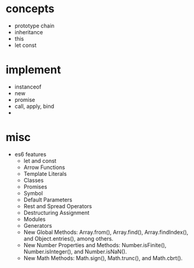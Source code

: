 # concepts
+ prototype chain
+ inheritance
+ this
+ let const

# implement
+ instanceof
+ new
+ promise
+ call, apply, bind
+ 

# misc
+ es6 features
  + let and const
  + Arrow Functions
  + Template Literals
  + Classes
  + Promises
  + Symbol
  + Default Parameters
  + Rest and Spread Operators
  + Destructuring Assignment
  + Modules
  + Generators
  + New Global Methods: Array.from(), Array.find(), Array.findIndex(), and Object.entries(), among others.
  + New Number Properties and Methods: Number.isFinite(), Number.isInteger(), and Number.isNaN().
  + New Math Methods: Math.sign(), Math.trunc(), and Math.cbrt().
